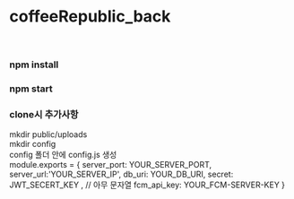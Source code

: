 # coffeeRepublic_back
<br/>
<h3>npm install</h3>
<h3>npm start</h3>

<h3>clone시 추가사항</h3>
<p>mkdir public/uploads 
  <br>mkdir config 
  <br>config 폴더 안에 config.js 생성
  <br>
  module.exports = {
    server_port: YOUR_SERVER_PORT,
    server_url:'YOUR_SERVER_IP',
    db_uri: YOUR_DB_URI,
    secret: JWT_SECERT_KEY , // 아무 문자열
    fcm_api_key: YOUR_FCM-SERVER-KEY
  }
</p>
